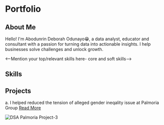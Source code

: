 # Portfolio
<!--Section 1: Introduce your self-->
## About Me

Hello! I'm Abodunrin Deborah Odunayo😁, a data analyst, educator and consultant with a passion for turning data into actionable insights. I help businesses solve challenges and unlock growth.

<--Mention your top/relevant skills here- core and soft skills-->
## Skills

## Projects
a. I helped reduced the tension of alleged gender ineqality issue at Palmoria Group
[Read More](https://github.com/Empress-1stlady/Palmoria-Gender-Analysis)

![DSA Palmoria Project-3](https://github.com/user-attachments/assets/b1e0c007-a5a1-4e8a-bc12-248fa518bf27)
